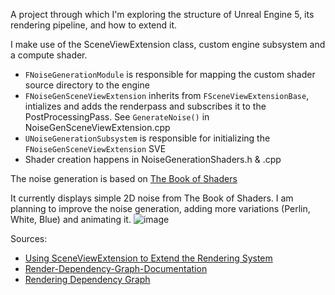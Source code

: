 A project through which I'm exploring the structure of Unreal Engine 5, its rendering pipeline, and how to extend it.

I make use of the SceneViewExtension class, custom engine subsystem and a compute shader. 

- `FNoiseGenerationModule` is responsible for mapping the custom shader source directory to the engine
- `FNoiseGenSceneViewExtension` inherits from `FSceneViewExtensionBase`, intializes and adds the renderpass and subscribes it to the PostProcessingPass. See `GenerateNoise()` in NoiseGenSceneViewExtension.cpp
- `UNoiseGenerationSubsystem` is responsible for initializing the `FNoiseGenSceneViewExtension` SVE
- Shader creation happens in NoiseGenerationShaders.h & .cpp

The noise generation is based on [The Book of Shaders](https://thebookofshaders.com/11/)

It currently displays simple 2D noise from The Book of Shaders. I am planning to improve the noise generation, adding more variations (Perlin, White, Blue) and animating it.
![image](https://github.com/lumixem/UE5-Noise-Generation/assets/78048342/f99a8d5f-f06a-4891-9798-1876fc800cc7)

Sources:
- [Using SceneViewExtension to Extend the Rendering System](https://dev.epicgames.com/community/learning/knowledge-base/0ql6/unreal-engine-using-sceneviewextension-to-extend-the-rendering-system)
- [Render-Dependency-Graph-Documentation](https://github.com/staticJPL/Render-Dependency-Graph-Documentation)
- [Rendering Dependency Graph](https://mcro.de/c/rdg)

